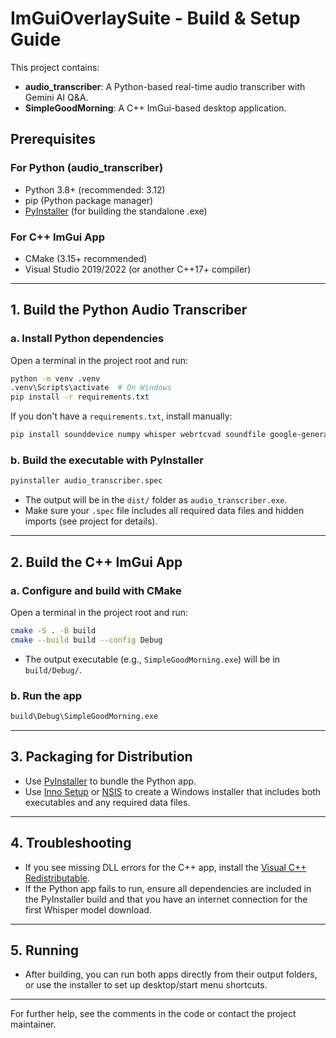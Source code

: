# ImGuiOverlaySuite - Build & Setup Guide

This project contains:
- **audio_transcriber**: A Python-based real-time audio transcriber with Gemini AI Q&A.
- **SimpleGoodMorning**: A C++ ImGui-based desktop application.

## Prerequisites

### For Python (audio_transcriber)
- Python 3.8+ (recommended: 3.12)
- pip (Python package manager)
- [PyInstaller](https://pyinstaller.org/) (for building the standalone .exe)

### For C++ ImGui App
- CMake (3.15+ recommended)
- Visual Studio 2019/2022 (or another C++17+ compiler)

---

## 1. Build the Python Audio Transcriber

### a. Install Python dependencies
Open a terminal in the project root and run:
```sh
python -m venv .venv
.venv\Scripts\activate  # On Windows
pip install -r requirements.txt
```

If you don't have a `requirements.txt`, install manually:
```sh
pip install sounddevice numpy whisper webrtcvad soundfile google-generativeai
```

### b. Build the executable with PyInstaller
```sh
pyinstaller audio_transcriber.spec
```
- The output will be in the `dist/` folder as `audio_transcriber.exe`.
- Make sure your `.spec` file includes all required data files and hidden imports (see project for details).

---

## 2. Build the C++ ImGui App

### a. Configure and build with CMake
Open a terminal in the project root and run:
```sh
cmake -S . -B build
cmake --build build --config Debug
```
- The output executable (e.g., `SimpleGoodMorning.exe`) will be in `build/Debug/`.

### b. Run the app
```sh
build\Debug\SimpleGoodMorning.exe
```

---

## 3. Packaging for Distribution
- Use [PyInstaller](https://pyinstaller.org/) to bundle the Python app.
- Use [Inno Setup](https://jrsoftware.org/isinfo.php) or [NSIS](https://nsis.sourceforge.io/) to create a Windows installer that includes both executables and any required data files.

---

## 4. Troubleshooting
- If you see missing DLL errors for the C++ app, install the [Visual C++ Redistributable](https://learn.microsoft.com/en-us/cpp/windows/latest-supported-vc-redist).
- If the Python app fails to run, ensure all dependencies are included in the PyInstaller build and that you have an internet connection for the first Whisper model download.

---

## 5. Running
- After building, you can run both apps directly from their output folders, or use the installer to set up desktop/start menu shortcuts.

---

For further help, see the comments in the code or contact the project maintainer.
